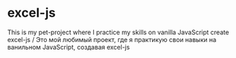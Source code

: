 # excel-js

This is my pet-project where I practice my skills on vanilla JavaScript create excel-js / Это мой любимый проект, где я практикую свои навыки на ванильном JavaScript, создавая excel-js
